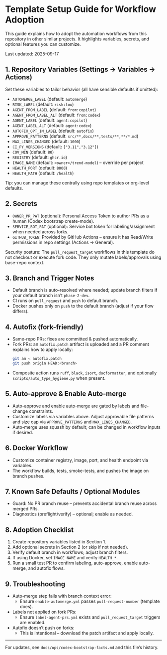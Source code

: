 # Template Setup Guide for Workflow Adoption

This guide explains how to adopt the automation workflows from this repository in other similar projects. It highlights variables, secrets, and optional features you can customize.

Last updated: 2025-09-17

## 1. Repository Variables (Settings → Variables → Actions)

Set these variables to tailor behavior (all have sensible defaults if omitted):

- `AUTOMERGE_LABEL` (default: `automerge`)
- `RISK_LABEL` (default: `risk:low`)
- `AGENT_FROM_LABEL` (default: `from:copilot`)
- `AGENT_FROM_LABEL_ALT` (default: `from:codex`)
- `AGENT_LABEL` (default: `agent:copilot`)
- `AGENT_LABEL_ALT` (default: `agent:codex`)
- `AUTOFIX_OPT_IN_LABEL` (default: `autofix`)
- `APPROVE_PATTERNS` (default: `src/**,docs/**,tests/**,**/*.md`)
- `MAX_LINES_CHANGED` (default: `1000`)
- `CI_PY_VERSIONS` (default: `["3.11","3.12"]`)
- `COV_MIN` (default: `80`)
- `REGISTRY` (default: `ghcr.io`)
- `IMAGE_NAME` (default: `<owner>/trend-model`) – override per project
- `HEALTH_PORT` (default: `8000`)
- `HEALTH_PATH` (default: `/health`)

Tip: you can manage these centrally using repo templates or org-level defaults.

## 2. Secrets

- `OWNER_PR_PAT` (optional): Personal Access Token to author PRs as a human (Codex bootstrap create-mode).
- `SERVICE_BOT_PAT` (optional): Service bot token for labeling/assignment when needed across forks.
- `GITHUB_TOKEN`: Provided by GitHub Actions – ensure it has Read/Write permissions in repo settings (Actions → General).

Security posture: The `pull_request_target` workflows in this template do not checkout or execute fork code. They only mutate labels/approvals using base-repo context.

## 3. Branch and Trigger Notes

- Default branch is auto-resolved where needed; update branch filters if your default branch isn’t `phase-2-dev`.
- CI runs on `pull_request` and `push` to default branch.
- Docker pushes only on `push` to the default branch (adjust if your flow differs).

## 4. Autofix (fork-friendly)

- Same-repo PRs: fixes are committed & pushed automatically.
- Fork PRs: an `autofix.patch` artifact is uploaded and a PR comment explains how to apply locally:
  ```bash
  git am < autofix.patch
  git push origin HEAD:<branch>
  ```
- Composite action runs `ruff`, `black`, `isort`, `docformatter`, and optionally `scripts/auto_type_hygiene.py` when present.

## 5. Auto-approve & Enable Auto-merge

- Auto-approve and enable auto-merge are gated by labels and file-change constraints.
- Customize labels via variables above. Adjust approvable file patterns and size cap via `APPROVE_PATTERNS` and `MAX_LINES_CHANGED`.
- Auto-merge uses squash by default; can be changed in workflow inputs if desired.

## 6. Docker Workflow

- Customize container registry, image, port, and health endpoint via variables.
- The workflow builds, tests, smoke-tests, and pushes the image on branch pushes.

## 7. Known Safe Defaults / Optional Modules

- Guard: No PR branch reuse – prevents accidental branch reuse across merged PRs.
- Diagnostics (preflight/verify) – optional; enable as needed.

## 8. Adoption Checklist

1. Create repository variables listed in Section 1.
2. Add optional secrets in Section 2 (or skip if not needed).
3. Verify default branch in workflows; adjust branch filters.
4. If using Docker, set `IMAGE_NAME` and verify `HEALTH_*`.
5. Run a small test PR to confirm labeling, auto-approve, enable auto-merge, and autofix flows.

## 9. Troubleshooting

- Auto-merge step fails with branch context error:
  - Ensure `enable-automerge.yml` passes `pull-request-number` (template does).
- Labels not applied on fork PRs:
  - Ensure `label-agent-prs.yml` exists and `pull_request_target` triggers are enabled.
- Autofix doesn’t push on forks:
  - This is intentional – download the patch artifact and apply locally.

---

For updates, see `docs/ops/codex-bootstrap-facts.md` and this file’s history.

